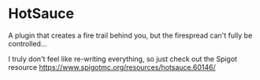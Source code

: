 # HotSauce
A plugin that creates a fire trail behind you, but the firespread can't fully be controlled...

I truly don't feel like re-writing everything, so just check out the Spigot resource
https://www.spigotmc.org/resources/hotsauce.60146/
